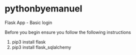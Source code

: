 # pythonbyemanuel

Flask App - Basic login

Before you begin ensure you follow the following instructions

1. pip3 install flask
2. pip3 install flask_sqlalchemy




